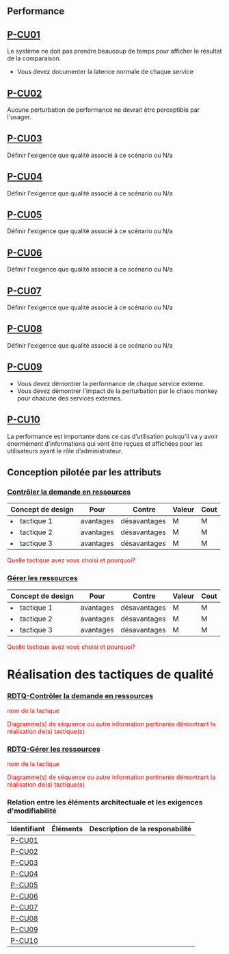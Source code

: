 ## Performance

## [P-CU01](#cu01) 
Le système ne doit pas prendre beaucoup de temps pour afficher le résultat de la comparaison.
- Vous devez documenter la latence normale de chaque service

## [P-CU02](#cu02)
Aucune perturbation de performance ne devrait être perceptible par l'usager.

## [P-CU03](#cu03)
Définir l'exigence que qualité associé à ce scénario ou N/a

## [P-CU04](#cu04)
Définir l'exigence que qualité associé à ce scénario ou N/a

## [P-CU05](#cu05)
Définir l'exigence que qualité associé à ce scénario ou N/a

## [P-CU06](#cu06)
Définir l'exigence que qualité associé à ce scénario ou N/a

## [P-CU07](#cu07)
Définir l'exigence que qualité associé à ce scénario ou N/a

## [P-CU08](#cu08)
Définir l'exigence que qualité associé à ce scénario ou N/a

## [P-CU09](#cu09) 
- Vous devez démontrer la performance de chaque service externe.
- Vous devez démontrer l'impact de la perturbation par le chaos monkey pour chacune des services externes.
  
## [P-CU10](#cu10)
La performance est importante dans ce cas d’utilisation puisqu’il va y avoir énormément d’informations qui vont être reçues et affichées pour les utilisateurs ayant le rôle d’administrateur.

## Conception pilotée par les attributs
  
### [Contrôler la demande en ressources](#rdtq-contrôler-la-demande-en-ressources)
<div class="concept performance">

|Concept de design| Pour | Contre| Valeur | Cout|
|-----------------|------|-------|--------|-----|
| <li>tactique 1</li>|avantages| désavantages|M|M|
| <li>tactique 2</li>|avantages| désavantages|M|M|
| <li>tactique 3</li>|avantages| désavantages|M|M|
</div>
<span style="color:red">Quelle tactique avez vous choisi et pourquoi?</span>

### [Gérer les ressources](#rdtq-gérer-les-ressources)
<div class="concept performance">

|Concept de design| Pour | Contre| Valeur | Cout|
|-----------------|------|-------|--------|-----|
| <li>tactique 1</li>|avantages| désavantages|M|M|
| <li>tactique 2</li>|avantages| désavantages|M|M|
| <li>tactique 3</li>|avantages| désavantages|M|M|
</div>
<span style="color:red">Quelle tactique avez vous choisi et pourquoi?</span>

# Réalisation des tactiques de qualité

### [RDTQ-Contrôler la demande en ressources](#contrôler-la-demande-en-ressources)
  <span style="color:red">nom de la tactique</span>
  
  <span style="color:red">Diagramme(s) de séquence ou autre information pertinente démontrant la réalisation de(s) tactique(s)</span>

### [RDTQ-Gérer les ressources](#gérer-les-ressources)
  <span style="color:red">nom de la tactique</span>

  <span style="color:red">Diagramme(s) de séquence ou autre information pertinente démontrant la réalisation de(s) tactique(s)</span>





### Relation entre les éléments architectuale et les exigences d'modifiabilité

|Identifiant|Éléments|Description de la responabilité|
|-----------|--------|-------------------------------|
  |[P-CU01](#p-cu01) | |
  |[P-CU02](#p-cu02) | |
  |[P-CU03](#p-cu03) | |
  |[P-CU04](#p-cu04) | |
  |[P-CU05](#p-cu05) | |
  |[P-CU06](#p-cu06) | |
  |[P-CU07](#p-cu07) | |
  |[P-CU08](#p-cu08) | |
  |[P-CU09](#p-cu09) | |
  |[P-CU10](#p-cu10) | |
